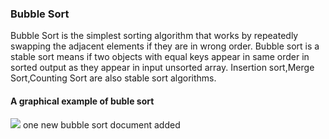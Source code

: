 ### Bubble Sort
Bubble Sort is the simplest sorting algorithm that works by repeatedly swapping the adjacent elements if they are in wrong order.
Bubble sort is a stable sort means if two objects with equal keys appear in same order in sorted output as they appear in input unsorted array.
Insertion sort,Merge Sort,Counting Sort are also stable sort algorithms.
#### A graphical example of buble sort
![](https://upload.wikimedia.org/wikipedia/commons/c/c8/Bubble-sort-example-300px.gif)
one new bubble sort document added 

